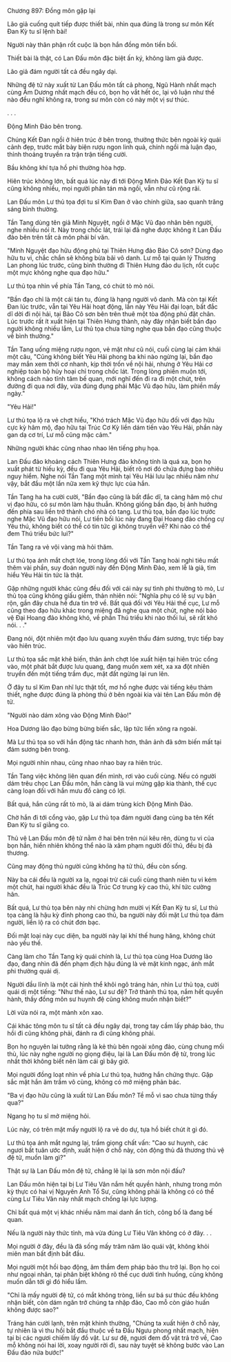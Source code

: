 




Chương 897: Đồng môn gặp lại


Lão giả cuống quít tiếp được thiết bài, nhìn qua đúng là trong sư môn Kết Đan Kỳ tu sĩ lệnh bài!

Người này thân phận rốt cuộc là bọn hắn đồng môn tiền bối.

Thiết bài là thật, có Lan Đấu môn đặc biệt ấn ký, không làm giả được.

Lão giả đám người tất cả đều ngây dại.

Những đệ tử này xuất từ Lan Đấu môn tất cả phong, Ngũ Hành nhất mạch cùng Âm Dương nhất mạch đều có, bọn họ vắt hết óc, lại vô luận như thế nào đều nghĩ không ra, trong sư môn còn có này một vị sư thúc.

. . .

Động Minh Đảo bên trong.

Chúng Kết Đan ngồi ở hiên trúc ở bên trong, thưởng thức bên ngoài kỳ quái cảnh đẹp, trước mắt bày biện rượu ngon linh quả, chính ngồi mà luận đạo, thỉnh thoảng truyền ra trận trận tiếng cười.

Bầu không khí tựa hồ phi thường hòa hợp.

Hiên trúc không lớn, bất quá lúc này đi tới Động Minh Đảo Kết Đan Kỳ tu sĩ cũng không nhiều, mọi người phân tán mà ngồi, vẫn như cũ rộng rãi.

Lan Đấu môn Lư thủ tọa đợi tu sĩ Kim Đan ở vào chính giữa, sao quanh trăng sáng bình thường.

Tần Tang dùng tên giả Minh Nguyệt, ngồi ở Mặc Vũ đạo nhân bên người, nghe nhiều nói ít. Này trong chốc lát, trái lại đã nghe được không ít Lan Đấu đảo bên trên tất cả môn phái bí văn.

"Minh Nguyệt đạo hữu động phủ tại Thiên Hưng đảo Bảo Cô sơn? Dùng đạo hữu tu vi, chắc chắn sẽ không bừa bãi vô danh. Lư mỗ tại quản lý Thương Lan phong lúc trước, cũng bình thường đi Thiên Hưng đảo du lịch, rốt cuộc một mực không nghe qua đạo hữu."

Lư thủ tọa nhìn về phía Tần Tang, có chút tò mò nói.

"Bần đạo chỉ là một cái tán tu, đúng là hạng người vô danh. Mà còn tại Kết Đan lúc trước, vẫn tại Yêu Hải hoạt động, lần này Yêu Hải đại loạn, bất đắc dĩ dời đi nội hải, tại Bảo Cô sơn bên trên thuê một tòa động phủ đặt chân. Lúc trước rất ít xuất hiện tại Thiên Hưng thành, này đây nhận biết bần đạo người không nhiều lắm, Lư thủ tọa chưa từng nghe qua bần đạo cũng thuộc về bình thường."

Tần Tang uống miệng rượu ngon, vẻ mặt như cũ nói, cuối cùng lại cảm khái một câu, "Cũng không biết Yêu Hải phong ba khi nào ngừng lại, bần đạo may mắn xem thời cơ nhanh, kịp thời trốn về nội hải, nhưng ở Yêu Hải cơ nghiệp toàn bộ hủy hoại chỉ trong chốc lát. Trong lòng phiền muộn tới, không cách nào tĩnh tâm bế quan, mới nghĩ đến đi ra đi một chút, trên đường đi qua nơi đây, vừa đúng đụng phải Mặc Vũ đạo hữu, làm phiền mấy ngày."

"Yêu Hải!"

Lư thủ tọa lộ ra vẻ chợt hiểu, "Khó trách Mặc Vũ đạo hữu đối với đạo hữu cực kỳ hâm mộ, đạo hữu tại Trúc Cơ Kỳ liền dám tiến vào Yêu Hải, phần này gan dạ cơ trí, Lư mỗ cũng mặc cảm."

Những người khác cũng nhao nhao lên tiếng phụ họa.

Lan Đấu đảo khoảng cách Thiên Hưng đảo không tính là quá xa, bọn họ xuất phát từ hiếu kỳ, đều đi qua Yêu Hải, biết rõ nơi đó chứa đựng bao nhiêu nguy hiểm. Nghe nói Tần Tang một mình tại Yêu Hải lưu lạc nhiều năm như vậy, bắt đầu một lần nữa xem kỹ thực lực của hắn.

Tần Tang ha ha cười cười, "Bần đạo cũng là bất đắc dĩ, ta càng hâm mộ chư vị đạo hữu, có sư môn làm hậu thuẫn. Không giống bần đạo, bị ảnh hướng đến phía sau liền trở thành chó nhà có tang. Lư thủ tọa, bần đạo lúc trước nghe Mặc Vũ đạo hữu nói, Lư tiền bối lúc này đang Đại Hoang đảo chống cự Yêu thú, không biết có thể có tin tức gì không truyền về? Khi nào có thể đem Thú triều bức lui?"

Tần Tang ra vẻ vội vàng mà hỏi thăm.

Lư thủ tọa ánh mắt chợt lóe, trong lòng đối với Tần Tang hoài nghi tiêu mất thêm vài phần, suy đoán người này đến Động Minh Đảo, xem lễ là giả, tìm hiểu Yêu Hải tin tức là thật.

Gặp những người khác cũng đều đối với cái này sự tình phi thường tò mò, Lư thủ tọa cũng không giấu giếm, thản nhiên nói: "Nghĩa phụ có lẽ sự vụ bận rộn, gần đây chưa hề đưa tin trở về. Bất quá đối với Yêu Hải thế cục, Lư mỗ cũng theo đạo hữu khác trong miệng đã nghe qua một chút, nghe nói bảo vệ Đại Hoang đảo không khó, về phần Thú triều khi nào thối lui, sẽ rất khó nói. . ."

Đang nói, đột nhiên một đạo lưu quang xuyên thấu đám sương, trực tiếp bay vào hiên trúc.

Lư thủ tọa sắc mặt khẽ biến, thân ảnh chợt lóe xuất hiện tại hiên trúc cổng vào, một phát bắt được lưu quang, đang muốn xem xét, xa xa đột nhiên truyền đến một tiếng trầm đục, mặt đất ngừng lại run lên.

Ở đây tu sĩ Kim Đan nhĩ lực thật tốt, mơ hồ nghe được vài tiếng kêu thảm thiết, nghe được đúng là phòng thủ ở bên ngoài kia vài tên Lan Đấu môn đệ tử.

"Người nào dám xông vào Động Minh Đảo!"

Hoa Dương lão đạo bừng bừng biến sắc, lập tức liền xông ra ngoài.

Mà Lư thủ tọa so với hắn động tác nhanh hơn, thân ảnh đã sớm biến mất tại đám sương bên trong.

Mọi người nhìn nhau, cũng nhao nhao bay ra hiên trúc.

Tần Tang việc không liên quan đến mình, rơi vào cuối cùng. Nếu có người dám trêu chọc Lan Đấu môn, hắn càng là vui mừng gặp kia thành, thế cục càng loạn đối với hắn mưu đồ càng có lợi.

Bất quá, hắn cũng rất tò mò, là ai dám trùng kích Động Minh Đảo.

Chờ hắn đi tới cổng vào, gặp Lư thủ tọa đám người đang cùng ba tên Kết Đan Kỳ tu sĩ giằng co.

Thủ vệ Lan Đấu môn đệ tử nằm ở hai bên trên núi kêu rên, dùng tu vi của bọn hắn, hiển nhiên không thể nào là xâm phạm người đối thủ, đều bị đả thương.

Cũng may động thủ người cũng không hạ tử thủ, đều còn sống.

Này ba cái đều là người xa lạ, ngoại trừ cái cuối cùng thanh niên tu vi kém một chút, hai người khác đều là Trúc Cơ trung kỳ cao thủ, khí tức cường hãn.

Bất quá, Lư thủ tọa bên này nhi chừng hơn mười vị Kết Đan Kỳ tu sĩ, Lư thủ tọa càng là hậu kỳ đỉnh phong cao thủ, ba người này đối mặt Lư thủ tọa đám người, liền lộ ra có chút đơn bạc.

Đối mặt loại này cục diện, ba người này lại khí thế hung hăng, không chút nào yếu thế.

Càng làm cho Tần Tang kỳ quái chính là, Lư thủ tọa cùng Hoa Dương lão đạo, đang nhìn đã đến phạm địch hậu đúng là vẻ mặt kinh ngạc, ánh mắt phi thường quái dị.

Người đầu lĩnh là một cái hình thể khôi ngô tráng hán, nhìn Lư thủ tọa, cười quái dị một tiếng: "Như thế nào, Lư sư đệ? Trở thành thủ tọa, nắm hết quyền hành, thấy đồng môn sư huynh đệ cũng không muốn nhận biết?"

Lời vừa nói ra, một mảnh xôn xao.

Cái khác tông môn tu sĩ tất cả đều ngây dại, trong tay cầm lấy pháp bảo, thu hồi đi cũng không phải, đánh ra đi cũng không phải.

Bọn họ nguyên lai tưởng rằng là kẻ thù bên ngoài xông đảo, cùng chung mối thù, lúc này nghe người nọ giọng điệu, lại là Lan Đấu môn đệ tử, trong lúc nhất thời không biết nên làm cái gì bây giờ.

Mọi người đồng loạt nhìn về phía Lư thủ tọa, hướng hắn chứng thực. Gặp sắc mặt hắn âm trầm vô cùng, không có mở miệng phản bác.

"Ba vị đạo hữu cũng là xuất từ Lan Đấu môn? Tề mỗ vì sao chưa từng thấy qua?"

Ngang họ tu sĩ mở miệng hỏi.

Lúc này, có trên mặt mấy người lộ ra vẻ do dự, tựa hồ biết chút ít gì đó.

Lư thủ tọa ánh mắt ngưng lại, trầm giọng chất vấn: "Cao sư huynh, các ngươi bất tuân ước định, xuất hiện ở chỗ này, còn động thủ đả thương thủ vệ đệ tử, muốn làm gì?"

Thật sự là Lan Đấu môn đệ tử, chẳng lẽ lại là sơn môn nội đấu?

Lan Đấu môn hiện tại bị Lư Tiêu Vân nắm hết quyền hành, nhưng trong môn kỳ thực có hai vị Nguyên Anh Tổ Sư, cũng không phải là không có có thể cùng Lư Tiêu Vân này nhất mạch chống lại lực lượng.

Chỉ bất quá một vị khác nhiều năm mai danh ẩn tích, công bố là đang bế quan.

Nếu là người này thức tỉnh, mà vừa đúng Lư Tiêu Vân không có ở đây. . .

Mọi người ở đây, đều là đã sống mấy trăm năm lão quái vật, không khỏi miên man bất định bắt đầu.

Mọi người một hồi bạo động, âm thầm đem pháp bảo thu trở lại. Bọn họ coi như ngoại nhân, tại phân biệt không rõ thế cục dưới tình huống, cũng không muốn dẫn tới gì đó hiểu lầm.

"Chỉ là mấy người đệ tử, có mắt không tròng, liền sư bá sư thúc đều không nhận biết, còn dám ngăn trở chúng ta nhập đảo, Cao mỗ còn giáo huấn không được sao?"

Tráng hán cười lạnh, trên mặt khinh thường, "Chúng ta xuất hiện ở chỗ này, tự nhiên là vì thu hồi bắt đầu thuộc về ta Đấu Ngưu phong nhất mạch, hiện tại bị các ngươi chiếm lấy đồ vật. Lư sư đệ, ngươi đem đồ vật trả trở về, Cao mỗ không nói hai lời, xoay người rời đi, sau này tuyệt sẽ không bước vào Lan Đấu đảo nửa bước!"




